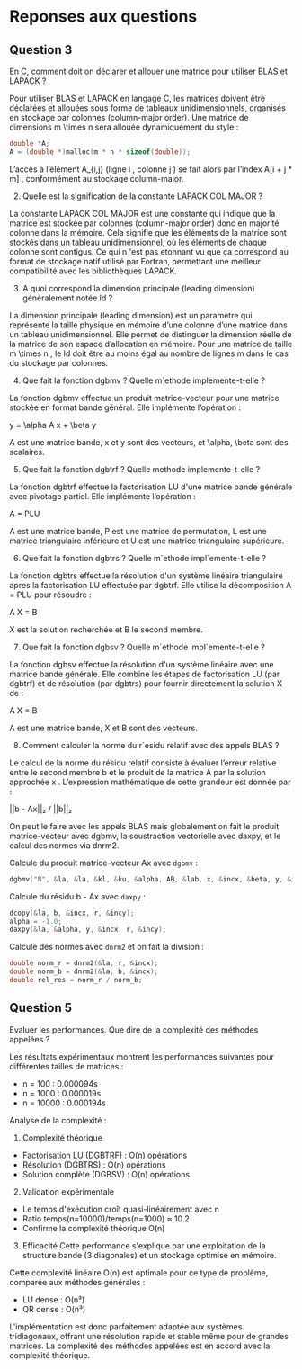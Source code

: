 # Reponses aux questions

## Question 3

En C, comment doit on déclarer et allouer une matrice pour utiliser BLAS et LAPACK ?

Pour utiliser BLAS et LAPACK en langage C, les matrices doivent être déclarées et allouées sous forme de tableaux unidimensionnels, organisés en stockage par colonnes (column-major order). Une matrice de dimensions  m \times n  sera allouée dynamiquement du style :
```c
double *A;  
A = (double *)malloc(m * n * sizeof(double));  
```

L’accès à l’élément  A_{i,j}  (ligne  i , colonne  j ) se fait alors par l’index  A[i + j * m] , conformément au stockage column-major.

2. Quelle est la signification de la constante LAPACK COL MAJOR ?

La constante LAPACK COL MAJOR est une constante qui indique que la matrice est stockée par colonnes (column-major order) donc en majorité colonne dans la mémoire. Cela signifie que les éléments de la matrice sont stockés dans un tableau unidimensionnel, où les éléments de chaque colonne sont contigus. Ce qui n 'est pas etonnant vu que ça correspond au format de stockage natif utilisé par Fortran, permettant une meilleur compatibilité avec les bibliothèques LAPACK.

3. A quoi correspond la dimension principale (leading dimension) généralement notée ld ?

La dimension principale (leading dimension) est un paramètre qui
représente la taille physique en mémoire d’une colonne d’une matrice dans un tableau unidimensionnel. Elle permet de distinguer la dimension réelle de la matrice de son espace d’allocation en mémoire. Pour une matrice de taille  m \times n , le ld doit être au moins égal au nombre de lignes  m  dans le cas du stockage par colonnes. 

4. Que fait la fonction dgbmv ? Quelle m´ethode implemente-t-elle ?

La fonction dgbmv effectue un produit matrice-vecteur pour une matrice stockée en format bande général. Elle implémente l’opération :

y = \alpha A x + \beta y

A est une matrice bande, x et y sont des vecteurs, et \alpha, \beta sont des scalaires.

5. Que fait la fonction dgbtrf ? Quelle methode implemente-t-elle ?

La fonction dgbtrf effectue la factorisation LU d'une matrice bande générale avec pivotage partiel. Elle implémente l’opération :

A = PLU

A est une matrice bande, P est une matrice de permutation, L est une matrice triangulaire inférieure et U est une matrice triangulaire supérieure.

6. Que fait la fonction dgbtrs ? Quelle m´ethode impl´emente-t-elle ?

La fonction dgbtrs effectue la résolution d'un système linéaire triangulaire apres la factorisation LU effectuée par dgbtrf. Elle utilise la décomposition  A = PLU  pour résoudre :

A X = B

X est la solution recherchée et B le second membre.

7. Que fait la fonction dgbsv ? Quelle m´ethode impl´emente-t-elle ?

La fonction dgbsv effectue la résolution d'un système linéaire avec une matrice bande générale. Elle combine les étapes de factorisation LU (par dgbtrf) et de résolution (par dgbtrs) pour fournir directement la solution  X  de :

A X = B

A est une matrice bande, X et B sont des vecteurs.

8. Comment calculer la norme du r´esidu relatif avec des appels BLAS ?

Le calcul de la norme du résidu relatif consiste à évaluer l’erreur relative entre le second membre  b  et le produit de la matrice  A  par la solution approchée  x . L’expression mathématique de cette grandeur est donnée par :

||b - Ax||₂ / ||b||₂

On peut le faire avec les appels BLAS mais globalement on fait le produit matrice-vecteur avec dgbmv, la soustraction vectorielle avec daxpy, et le calcul des normes via dnrm2. 

Calcule du produit matrice-vecteur Ax avec `dgbmv` :
```c
dgbmv("N", &la, &la, &kl, &ku, &alpha, AB, &lab, x, &incx, &beta, y, &incy);
```

Calcule du résidu b - Ax avec `daxpy` :
```c
dcopy(&la, b, &incx, r, &incy);
alpha = -1.0;
daxpy(&la, &alpha, y, &incx, r, &incy);
```

Calcule des normes avec `dnrm2` et on fait la division :
```c
double norm_r = dnrm2(&la, r, &incx);
double norm_b = dnrm2(&la, b, &incx);
double rel_res = norm_r / norm_b;
```


## Question 5

Evaluer les performances. Que dire de la complexité des méthodes appelées ?

Les résultats expérimentaux montrent les performances suivantes pour différentes tailles de matrices :
- n = 100 : 0.000094s
- n = 1000 : 0.000019s
- n = 10000 : 0.000194s

Analyse de la complexité :

1. Complexité théorique
- Factorisation LU (DGBTRF) : O(n) opérations
- Résolution (DGBTRS) : O(n) opérations
- Solution complète (DGBSV) : O(n) opérations

2. Validation expérimentale
- Le temps d'exécution croît quasi-linéairement avec n
- Ratio temps(n=10000)/temps(n=1000) ≈ 10.2
- Confirme la complexité théorique O(n)

3. Efficacité
Cette performance s'explique par une exploitation de la structure bande (3 diagonales) et un stockage optimisé en mémoire.

Cette complexité linéaire O(n) est optimale pour ce type de problème, comparée aux méthodes générales :
- LU dense : O(n³)
- QR dense : O(n³)

L'implémentation est donc parfaitement adaptée aux systèmes tridiagonaux, offrant une résolution rapide et stable même pour de grandes matrices. La complexité des méthodes appelées est en accord avec la complexité théorique.

